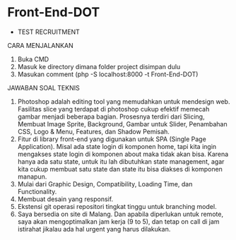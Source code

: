 # Front-End-DOT
- TEST RECRUITMENT


CARA MENJALANKAN

1. Buka CMD
2. Masuk ke directory dimana folder project disimpan dulu
3. Masukan comment (php -S localhost:8000 -t Front-End-DOT)


JAWABAN SOAL TEKNIS

1. Photoshop adalah editing tool yang memudahkan untuk mendesign web. Fasilitas slice yang terdapat di photoshop cukup efektif memecah gambar menjadi beberapa bagian. Prosesnya terdiri dari Slicing, Membuat Image Sprite, Background, Gambar untuk Slider, Penambahan CSS, Logo & Menu, Features, dan Shadow Pemisah.
2. Fitur di library front-end yang digunakan untuk SPA (Single Page Application). Misal ada state login di komponen home, tapi kita ingin mengakses state login di komponen about maka tidak akan bisa. Karena hanya ada satu state, untuk itu lah dibutuhkan state management, agar kita cukup membuat satu state dan state itu bisa diakses di komponen manapun.
3. Mulai dari Graphic Design, Compatibility, Loading Time, dan Functionality.
4. Membuat desain yang responsif.
5. Ekstensi git operasi repositori tingkat tinggu untuk branching model.
6. Saya bersedia on site di Malang. Dan apabila diperlukan untuk remote, saya akan mengoptimalkan jam kerja (9 to 5), dan tetap on call di jam istirahat jikalau ada hal urgent yang harus dilakukan.
